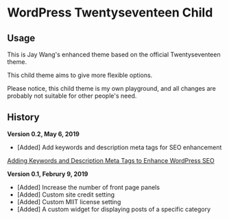 WordPress Twentyseventeen Child
=======

## Usage

This is Jay Wang's enhanced theme based on the official Twentyseventeen theme.

This child theme aims to give more flexible options.

Please notice, this child theme is my own playground, and all changes are probably not suitable for other people's need.

## History

**Version 0.2, May 6, 2019**
* [Added] Add keywords and description meta tags for SEO enhancement

[Adding Keywords and Description Meta Tags to Enhance WordPress SEO](https://jaywang.info/adding-keywords-and-description-meta-tags-to-enhance-wordpress-seo/)

**Version 0.1, Februry 9, 2019**

* [Added] Increase the number of front page panels
* [Added] Custom site credit setting
* [Added] Custom MIIT license setting
* [Added] A custom widget for displaying posts of a specific category
